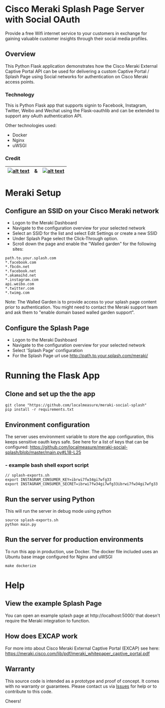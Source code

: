 # Cisco Meraki Splash Page Server with Social OAuth
Provide a free Wifi internet service to your customers in exchange for gaining valuable customer insights through their social media profiles.

## Overview

This Python Flask application demonstrates how the Cisco Meraki External Captive Portal API can be used for delivering a custom Captive Portal / Splash Page using Social networks for authentication on Cisco Meraki access points.

### Technology

This is Python Flask app that supports signin to Facebook, Instagram, Twitter, Weibo and Wechat using the Flask-oauthlib and can be extended to support any oAuth authentication API.

Other technologies used:
* Docker
* Nginx
* uWSGI

### Credit


|[![alt text](https://s3.amazonaws.com/localmeasure-static/assets/logo_full.png "Local Measure, 2017")](https://www.localmeasure.com)|&|[![alt text](https://meraki.cisco.com/img/cisco-meraki.png "Cisco Meraki")](https://meraki.cisco.com)|
| :-------------: |:--------: |:-------------:| 



# Meraki Setup

## Configure an SSID on your Cisco Meraki network

* Logon to the Meraki Dashboard
* Navigate to the configuration overview for your selected network
* Select an SSID for the list and select Edit Settings or create a new SSID
* Under Splash Page select the Click-Through option.
* Scroll down the page and enable the "Walled garden" for the following sites:

```
path.to.your.splash.com
*.facebook.com
*.fbcdn.net
*.facebook.net
*.akamaihd.net
*.instagram.com
api.weibo.com
*.twitter.com
*.twimg.com
```

Note: The Walled Garden is to provide access to your splash page content prior to authentication. You might need to contact the Meraki support team and ask them to "enable domain based walled garden support".

## Configure the Splash Page

* Logon to the Meraki Dashboard
* Navigate to the configuration overview for your selected network
* Select 'Splash Page' configuration
* For the Splash Page url use http://path.to.your.splash.com/meraki/


# Running the Flask App

## Clone and set up the the app
```
git clone "https://github.com/localmeasure/meraki-social-splash"
pip install -r requirements.txt

```   

## Environment configuration

The server uses environment variable to store the app configuration, this keeps sensitive oauth keys safe.
See here for a list of keys that can be configured: https://github.com/localmeasure/meraki-social-splash/blob/master/main.py#L18-L25

### - example bash shell export script
```
// splash-exports.sh
export INSTAGRAM_CONSUMER_KEY=ibrwi7fw34gi7wfg33
export INSTAGRAM_CONSUMER_SECRET=ibrwi7fw34gi7wfg33ibrwi7fw34gi7wfg33

```

## Run the server using Python

This will run the server in debug mode using python
```
source splash-exports.sh
python main.py

```

## Run the server for production environments

To run this app in production, use Docker. The docker file included uses an Ubuntu base image configured for Nginx and uWSGI
```
make dockerize
```

# Help

## View the example Splash Page

You can open an example splash page at http://localhost:5000/ that doesn't require the Meraki integration to function.

## How does EXCAP work

For more into about Cisco Meraki External Captive Portal (EXCAP) see here: https://meraki.cisco.com/lib/pdf/meraki_whitepaper_captive_portal.pdf


## Warranty

This source code is intended as a prototype and proof of concept. It comes with no warranty or guarantees. Please contact us via [Issues](https://github.com/localmeasure/meraki-social-splash/issues) for help or to contribute to this code.

Cheers!
